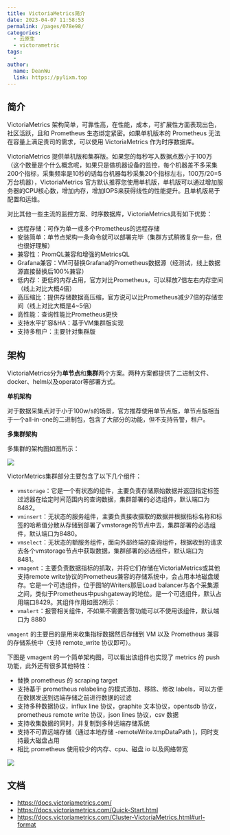 ```yaml
---
title: VictoriaMetrics简介
date: 2023-04-07 11:58:53
permalink: /pages/078e98/
categories:
  - 云原生
  - victorametric
tags:
  - 
author: 
  name: DeanWu
  link: https://pylixm.top
---
```



##  简介

VictoriaMetrics 架构简单，可靠性高，在性能，成本，可扩展性方面表现出色，社区活跃，且和 Prometheus 生态绑定紧密。如果单机版本的 Prometheus 无法在容量上满足贵司的需求，可以使用 VictoriaMetrics 作为时序数据库。

VictoriaMetrics 提供单机版和集群版。如果您的每秒写入数据点数小于100万（这个数量是个什么概念呢，如果只是做机器设备的监控，每个机器差不多采集200个指标，采集频率是10秒的话每台机器每秒采集20个指标左右，100万/20=5万台机器），VictoriaMetrics 官方默认推荐您使用单机版，单机版可以通过增加服务器的CPU核心数，增加内存，增加IOPS来获得线性的性能提升。且单机版易于配置和运维。

对比其他一些主流的监控方案、时序数据库，VictoriaMetrics具有如下优势：

- 远程存储：可作为单一或多个Prometheus的远程存储
- 安装简单：单节点架构一条命令就可以部署完毕（集群方式稍微复杂一些，但也很好理解）
- 兼容性：PromQL兼容和增强的MetricsQL
- Grafana兼容：VM可替换Grafana的Prometheus数据源（经测试，线上数据源直接替换后100%兼容）
- 低内存：更低的内存占用，官方对比Prometheus，可以释放7倍左右内存空间（线上对比大概4倍）
- 高压缩比：提供存储数据高压缩，官方说可以比Prometheus减少7倍的存储空间（线上对比大概是4~5倍）
- 高性能：查询性能比Prometheus更快
- 支持水平扩容&HA：基于VM集群版实现
- 支持多租户：主要针对集群版

## 架构

VictoriaMetrics分为**单节点**和**集群**两个方案。两种方案都提供了二进制文件、docker、helm以及operator等部署方式。

**单机架构**

对于数据采集点对于小于100w/s的场景，官方推荐使用单节点版，单节点版相当于一个all-in-one的二进制包，包含了大部分的功能，但不支持告警，租户。

**多集群架构**

多集群的架构图如图所示：

![](/imgs/vm-arch.png)

VictorMetrics集群部分主要包含了以下几个组件：

- `vmstorage`：它是一个有状态的组件，主要负责存储原始数据并返回指定标签过滤器在给定时间范围内的查询数据，集群部署的必选组件，默认端口为8482。
- `vminsert`：无状态的服务组件，主要负责接收摄取的数据并根据指标名称和标签的哈希值分散从存储到部署了vmstorage的节点中去，集群部署的必选组件，默认端口为8480。
- `vmselect`：无状态的额服务组件，面向外部终端的查询组件，根据收到的请求去各个vmstorage节点中获取数据，集群部署的必选组件，默认端口为8481。
- `vmagent`：主要负责数据指标的抓取，并将它们存储在VictoriaMetrics或其他支持remote write协议的Prometheus兼容的存储系统中，会占用本地磁盘缓存。它是一个可选组件，位于图1的Writers那层Load balancer与各个采集源之间，类似于Prometheus中pushgateway的地位。是一个可选组件，默认占用端口8429。其组件作用如图2所示：
- `vmalert`：报警相关组件，不如果不需要告警功能可以不使用该组件，默认端口为 8880


`vmagent` 的主要目的是用来收集指标数据然后存储到 VM 以及 Prometheus 兼容的存储系统中（支持 remote_write 协议即可）。

下图是 vmagent 的一个简单架构图，可以看出该组件也实现了 metrics 的 push 功能，此外还有很多其他特性：

- 替换 prometheus 的 scraping target
- 支持基于 prometheus relabeling 的模式添加、移除、修改 labels，可以方便在数据发送到远端存储之前进行数据的过滤
- 支持多种数据协议，influx line 协议，graphite 文本协议，opentsdb 协议，prometheus remote write 协议，json lines 协议，csv 数据
- 支持收集数据的同时，并复制到多种远端存储系统
- 支持不可靠远端存储（通过本地存储 -remoteWrite.tmpDataPath )，同时支持最大磁盘占用
- 相比 prometheus 使用较少的内存、cpu、磁盘 io 以及网络带宽

![](/imgs/vm-agent-arch.png)


## 文档

- https://docs.victoriametrics.com/
- https://docs.victoriametrics.com/Quick-Start.html
- https://docs.victoriametrics.com/Cluster-VictoriaMetrics.html#url-format